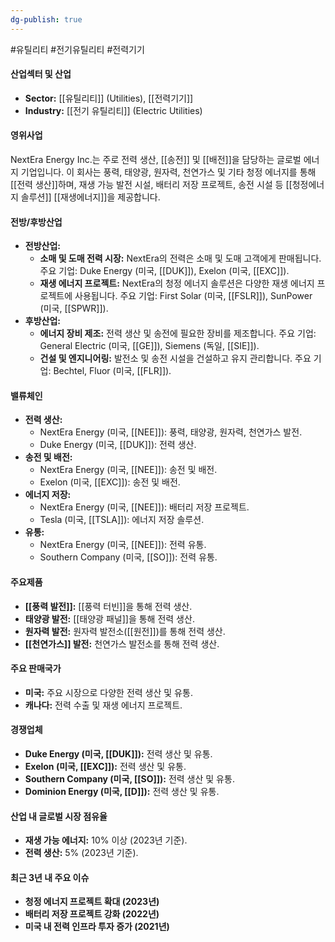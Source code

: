 ```yaml
---
dg-publish: true
---
```

#유틸리티 #전기유틸리티 #전력기기


#### 산업섹터 및 산업

- **Sector:** [[유틸리티]] (Utilities), [[전력기기]]
- **Industry:** [[전기 유틸리티]] (Electric Utilities)

#### 영위사업

NextEra Energy Inc.는 주로 전력 생산, [[송전]] 및 [[배전]]을 담당하는 글로벌 에너지 기업입니다. 이 회사는 풍력, 태양광, 원자력, 천연가스 및 기타 청정 에너지를 통해 [[전력 생산]]하며, 재생 가능 발전 시설, 배터리 저장 프로젝트, 송전 시설 등 [[청정에너지 솔루션]] [[재생에너지]]을 제공합니다.

#### 전방/후방산업

- **전방산업:**
    - **소매 및 도매 전력 시장:** NextEra의 전력은 소매 및 도매 고객에게 판매됩니다. 주요 기업: Duke Energy (미국, [[DUK]]), Exelon (미국, [[EXC]]).
    - **재생 에너지 프로젝트:** NextEra의 청정 에너지 솔루션은 다양한 재생 에너지 프로젝트에 사용됩니다. 주요 기업: First Solar (미국, [[FSLR]]), SunPower (미국, [[SPWR]]).
- **후방산업:**
    - **에너지 장비 제조:** 전력 생산 및 송전에 필요한 장비를 제조합니다. 주요 기업: General Electric (미국, [[GE]]), Siemens (독일, [[SIE]]).
    - **건설 및 엔지니어링:** 발전소 및 송전 시설을 건설하고 유지 관리합니다. 주요 기업: Bechtel, Fluor (미국, [[FLR]]).

#### 밸류체인

- **전력 생산:**
    - NextEra Energy (미국, [[NEE]]): 풍력, 태양광, 원자력, 천연가스 발전.
    - Duke Energy (미국, [[DUK]]): 전력 생산.
- **송전 및 배전:**
    - NextEra Energy (미국, [[NEE]]): 송전 및 배전.
    - Exelon (미국, [[EXC]]): 송전 및 배전.
- **에너지 저장:**
    - NextEra Energy (미국, [[NEE]]): 배터리 저장 프로젝트.
    - Tesla (미국, [[TSLA]]): 에너지 저장 솔루션.
- **유통:**
    - NextEra Energy (미국, [[NEE]]): 전력 유통.
    - Southern Company (미국, [[SO]]): 전력 유통.

#### 주요제품

- **[[풍력 발전]]:** [[풍력 터빈]]을 통해 전력 생산.
- **태양광 발전:** [[태양광 패널]]을 통해 전력 생산.
- **원자력 발전:** 원자력 발전소([[원전]])를 통해 전력 생산.
- **[[천연가스]] 발전:** 천연가스 발전소를 통해 전력 생산.

#### 주요 판매국가

- **미국:** 주요 시장으로 다양한 전력 생산 및 유통.
- **캐나다:** 전력 수출 및 재생 에너지 프로젝트.

#### 경쟁업체

- **Duke Energy (미국, [[DUK]]):** 전력 생산 및 유통.
- **Exelon (미국, [[EXC]]):** 전력 생산 및 유통.
- **Southern Company (미국, [[SO]]):** 전력 생산 및 유통.
- **Dominion Energy (미국, [[D]]):** 전력 생산 및 유통.

#### 산업 내 글로벌 시장 점유율

- **재생 가능 에너지:** 10% 이상 (2023년 기준).
- **전력 생산:** 5% (2023년 기준).

#### 최근 3년 내 주요 이슈

- **청정 에너지 프로젝트 확대 (2023년)**
- **배터리 저장 프로젝트 강화 (2022년)**
- **미국 내 전력 인프라 투자 증가 (2021년)**